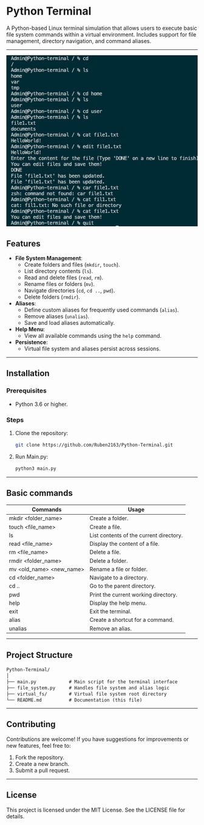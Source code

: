# **Python Terminal**

A Python-based Linux terminal simulation that allows users to execute basic file system commands within a virtual environment. Includes support for file management, directory navigation, and command aliases.

---
![Demo](READMEIMGS/demo.jpg)
## **Features**
- **File System Management**:
  - Create folders and files (`mkdir`, `touch`).
  - List directory contents (`ls`).
  - Read and delete files (`read`, `rm`).
  - Rename files or folders (`mv`).
  - Navigate directories (`cd`, `cd ..`, `pwd`).
  - Delete folders (`rmdir`).
- **Aliases**:
  - Define custom aliases for frequently used commands (`alias`).
  - Remove aliases (`unalias`).
  - Save and load aliases automatically.
- **Help Menu**:
  - View all available commands using the `help` command.
- **Persistence**:
  - Virtual file system and aliases persist across sessions.

---

## **Installation**

### **Prerequisites**
- Python 3.6 or higher.

### **Steps**
1. Clone the repository:
   ```bash
   git clone https://github.com/Ruben2163/Python-Terminal.git
1. Run Main.py:
   ```bash
   python3 main.py
---
## **Basic commands**

| Commands|Usage|
| -------|------------------ |
| mkdir <folder_name>|Create a folder.|
|touch <file_name>|	Create a file.|
|ls	|List contents of the current directory.|
|read <file_name>	|Display the content of a file.|
|rm <file_name>	|Delete a file.|
|rmdir <folder_name>	|Delete a folder.|
|mv <old_name> <new_name>	|Rename a file or folder.|
|cd <folder_name>	|Navigate to a directory.|
|cd ..	|Go to the parent directory.|
|pwd	|Print the current working directory.|
|help	|Display the help menu.|
|exit	|Exit the terminal.|
|alias <name> <command>	|Create a shortcut for a command.|
|unalias <name>	|Remove an alias.|

---

## **Project Structure**

```plaintext
Python-Terminal/
│
├── main.py            # Main script for the terminal interface
├── file_system.py     # Handles file system and alias logic
├── virtual_fs/        # Virtual file system root directory
└── README.md          # Documentation (this file)
```
---

## **Contributing**

Contributions are welcome! If you have suggestions for improvements or new features, feel free to:

1.    Fork the repository.
2.    Create a new branch.
3.    Submit a pull request.

---

## **License**

This project is licensed under the MIT License. See the LICENSE file for details.





